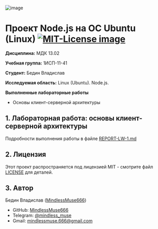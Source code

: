 ![image](https://github.com/user-attachments/assets/3dfd8cff-2bf3-4bd2-9176-c3d6e1b68c79)

# Проект Node.js на ОС Ubuntu (Linux) <a href="https://opensource.org/licenses/MIT"><img src="https://img.shields.io/badge/License-MIT-yellow.svg" alt="MIT-License image"></a>

**Дисциплина:** МДК 13.02

**Учебная группа:** 1ИСП-11-41

**Студент:** Бедин Владислав

**Исследуемая область:** Linux (Ubuntu). Node.js.

**Выполненные лабораторные работы** 
- Основы клиент-серверной архитектуры


## 1. Лабораторная работа: основы клиент-серверной архитектуры

Подробности выполнения работы в файле [REPORT-LW-1.md](documentation/REPORT-LW-1.md)


## 2. Лицензия

Этот проект распространяется под лицензией MIT - смотрите файл [LICENSE](LICENSE) для деталей.


## 3. Автор

Бедин Владислав ([MindlessMuse666](https://github.com/MindlessMuse666))
- GitHub: [MindlessMuse666](https://github.com/MindlessMuse666 "Владислав: https://github.com/MindlessMuse666")
- Telegram: [@mindless_muse](t.me/mindless_muse)
- Gmail: [mindlessmuse.666@gmail.com](mindlessmuse.666@gmail.com)
